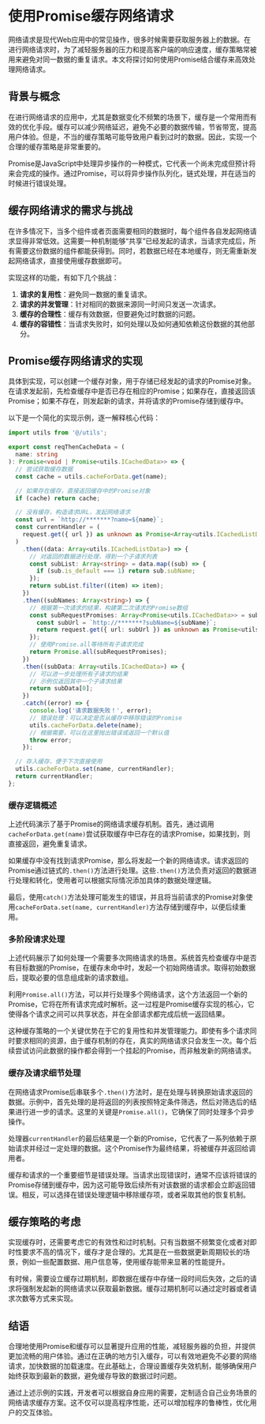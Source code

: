 # 使用Promise缓存网络请求

网络请求是现代Web应用中的常见操作，很多时候需要获取服务器上的数据。在进行网络请求时，为了减轻服务器的压力和提高客户端的响应速度，缓存策略常被用来避免对同一数据的重复请求。本文将探讨如何使用Promise结合缓存来高效处理网络请求。

## 背景与概念

在进行网络请求的应用中，尤其是数据变化不频繁的场景下，缓存是一个常用而有效的优化手段。缓存可以减少网络延迟，避免不必要的数据传输，节省带宽，提高用户体验。但是，不当的缓存策略可能导致用户看到过时的数据。因此，实现一个合理的缓存策略是非常重要的。

Promise是JavaScript中处理异步操作的一种模式，它代表一个尚未完成但预计将来会完成的操作。通过Promise，可以将异步操作队列化，链式处理，并在适当的时候进行错误处理。

## 缓存网络请求的需求与挑战

在许多情况下，当多个组件或者页面需要相同的数据时，每个组件各自发起网络请求显得非常低效。这需要一种机制能够“共享”已经发起的请求，当请求完成后，所有需要这份数据的组件都能获得到。同时，若数据已经在本地缓存，则无需重新发起网络请求，直接使用缓存数据即可。

实现这样的功能，有如下几个挑战：

1. **请求的复用性**：避免同一数据的重复请求。
2. **请求的并发管理**：针对相同的数据来源同一时间只发送一次请求。
3. **缓存的合理性**：缓存有效数据，但要避免过时数据的问题。
4. **缓存的容错性**：当请求失败时，如何处理以及如何通知依赖这份数据的其他部分。

## Promise缓存网络请求的实现

具体到实现，可以创建一个缓存对象，用于存储已经发起的请求的Promise对象。在请求发起前，先检查缓存中是否已存在相应的Promise；如果存在，直接返回该Promise；如果不存在，则发起新的请求，并将请求的Promise存储到缓存中。

以下是一个简化的实现示例，逐一解释核心代码：

```typescript
import utils from '@/utils';

export const reqThenCacheData = (
  name: string
): Promise<void | Promise<utils.ICachedData>> => {
  // 尝试获取缓存数据
  const cache = utils.cacheForData.get(name);

  // 如果存在缓存，直接返回缓存中的Promise对象 
  if (cache) return cache;

  // 没有缓存，构造请求URL，发起网络请求
  const url = `http://*******?name=${name}`;
  const currentHandler = (
    request.get({ url }) as unknown as Promise<Array<utils.ICachedListData>>
  )
    .then((data: Array<utils.ICachedListData>) => {
      // 对返回的数据进行处理，得到一个子请求列表
      const subList: Array<string> = data.map((sub) => {
        if (sub.is_default === 1) return sub.subName;
      });
      return subList.filter((item) => item);
    })
    .then((subNames: Array<string>) => {
      // 根据第一次请求的结果，构建第二次请求的Promise数组
      const subRequestPromises: Array<Promise<utils.ICachedData>> = subNames.map((subName: string) => {
        const subUrl = `http://*******?subName=${subName}`;
        return request.get({ url: subUrl }) as unknown as Promise<utils.ICachedData>;
      });
      // 使用Promise.all等待所有子请求完成
      return Promise.all(subRequestPromises);
    })
    .then((subData: Array<utils.ICachedData>) => {
      // 可以进一步处理所有子请求的结果
      // 示例仅返回其中一个子请求结果
      return subData[0];
    })
    .catch((error) => {
      console.log('请求数据失败！', error);
      // 错误处理：可以决定是否从缓存中移除错误的Promise
      utils.cacheForData.delete(name);
      // 根据需要，可以在这里抛出错误或返回一个默认值
      throw error;
    });

  // 存入缓存，便于下次直接使用
  utils.cacheForData.set(name, currentHandler);
  return currentHandler;
};
```

### 缓存逻辑概述

上述代码演示了基于Promise的网络请求缓存机制。首先，通过调用`cacheForData.get(name)`尝试获取缓存中已存在的请求Promise，如果找到，则直接返回，避免重复请求。

如果缓存中没有找到请求Promise，那么将发起一个新的网络请求。请求返回的Promise通过链式的`.then()`方法进行处理。这些`.then()`方法负责对返回的数据进行处理和转化，使用者可以根据实际情况添加具体的数据处理逻辑。

最后，使用`catch()`方法处理可能发生的错误，并且将当前请求的Promise对象使用`cacheForData.set(name, currentHandler)`方法存储到缓存中，以便后续重用。

### 多阶段请求处理

上述代码展示了如何处理一个需要多次网络请求的场景。系统首先检查缓存中是否有目标数据的Promise，在缓存未命中时，发起一个初始网络请求。取得初始数据后，提取必要的信息组成新的请求数组。

利用`Promise.all()`方法，可以并行处理多个网络请求，这个方法返回一个新的Promise，它将在所有请求完成时解析。这一过程是Promise缓存实现的核心，它使得各个请求之间可以共享状态，并在全部请求都完成后统一返回结果。

这种缓存策略的一个关键优势在于它的复用性和并发管理能力。即使有多个请求同时要求相同的资源，由于缓存机制的存在，真实的网络请求只会发生一次。每个后续尝试访问此数据的操作都会得到一个挂起的Promise，而非触发新的网络请求。

### 缓存及请求细节处理

在网络请求Promise后串联多个`.then()`方法时，是在处理与转换原始请求返回的数据。示例中，首先处理的是将返回的列表按照特定条件筛选，然后对筛选后的结果进行进一步的请求。这里的关键是`Promise.all()`，它确保了同时处理多个异步操作。

处理器`currentHandler`的最后结果是一个新的Promise，它代表了一系列依赖于原始请求并经过一定处理的数据。这个Promise作为最终结果，将被缓存并返回给调用者。

缓存和请求的一个重要细节是错误处理。当请求出现错误时，通常不应该将错误的Promise存储到缓存中，因为这可能导致后续所有对该数据的请求都会立即返回错误。相反，可以选择在错误处理逻辑中移除缓存项，或者采取其他的恢复机制。

## 缓存策略的考虑

实现缓存时，还需要考虑它的有效性和过时机制。只有当数据不频繁变化或者对即时性要求不高的情况下，缓存才是合理的。尤其是在一些数据更新周期较长的场景，例如一些配置数据、用户信息等，使用缓存能带来显著的性能提升。

有时候，需要设立缓存过期机制，即数据在缓存中存储一段时间后失效，之后的请求将强制发起新的网络请求以获取最新数据。缓存过期机制可以通过定时器或者请求次数等方式来实现。

## 结语

合理地使用Promise和缓存可以显著提升应用的性能，减轻服务器的负担，并提供更加流畅的用户体验。通过在正确的地方引入缓存，可以有效地避免不必要的网络请求，加快数据的加载速度。在此基础上，合理设置缓存失效机制，能够确保用户始终获取到最新的数据，避免缓存导致的数据过时问题。

通过上述示例的实践，开发者可以根据自身应用的需要，定制适合自己业务场景的网络请求缓存方案。这不仅可以提高程序性能，还可以增加程序的鲁棒性，优化用户的交互体验。